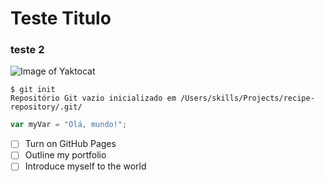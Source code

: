 # Teste Titulo
### teste 2
![Image of Yaktocat](https://octodex.github.com/images/yaktocat.png)
```
$ git init
Repositório Git vazio inicializado em /Users/skills/Projects/recipe-repository/.git/
```
``` javascript
var myVar = "Olá, mundo!";
```
- [ ] Turn on GitHub Pages
- [ ] Outline my portfolio
- [ ] Introduce myself to the world
